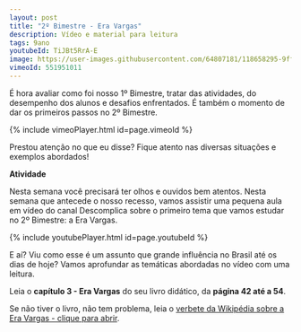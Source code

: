 ```yaml
---
layout: post
title: "2º Bimestre - Era Vargas"
description: Vídeo e material para leitura
tags: 9ano
youtubeId: TiJBt5RrA-E
image: https://user-images.githubusercontent.com/64807181/118658295-9ff36900-b7c2-11eb-8db2-8631ce40c443.png
vimeoId: 551951011
---
```


É hora avaliar como foi nosso 1º Bimestre, tratar das atividades, do desempenho dos alunos e desafios enfrentados. É também o momento de dar os primeiros passos no 2º Bimestre.      

{% include vimeoPlayer.html id=page.vimeoId %}

Prestou atenção no que eu disse? Fique atento nas diversas situações e exemplos abordados!

**Atividade**

Nesta semana você precisará ter olhos e ouvidos bem atentos. Nesta semana que antecede o nosso recesso, vamos assistir uma pequena aula em vídeo do canal Descomplica sobre o primeiro tema que vamos estudar no 2º Bimestre: a Era Vargas.

{% include youtubePlayer.html id=page.youtubeId %}

E aí? Viu como esse é um assunto que grande influência no Brasil até os dias de hoje? Vamos aprofundar as temáticas abordadas no vídeo com uma leitura. 

Leia o **capítulo 3 - Era Vargas** do seu livro didático, da **página 42 até a 54**.

 Se não tiver o livro, não tem problema, leia o [verbete da Wikipédia sobre a Era Vargas - clique para abrir](https://pt.wikipedia.org/wiki/Era_Vargas).
